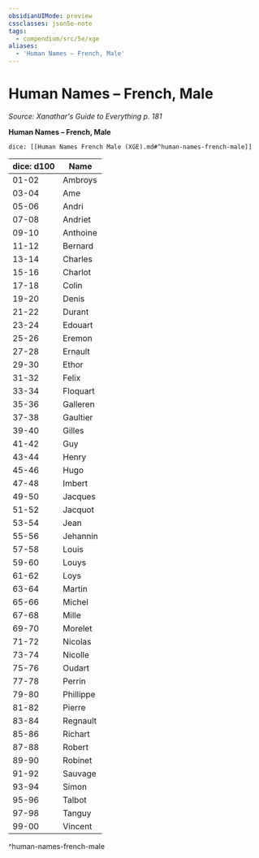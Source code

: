 ```yaml
---
obsidianUIMode: preview
cssclasses: json5e-note
tags:
  - compendium/src/5e/xge
aliases:
  - 'Human Names – French, Male'
---
```

# Human Names – French, Male
*Source: Xanathar's Guide to Everything p. 181* 

**Human Names – French, Male**

`dice: [[Human Names French Male (XGE).md#^human-names-french-male]]`

| dice: d100 | Name |
|------------|------|
| 01-02 | Ambroys |
| 03-04 | Ame |
| 05-06 | Andri |
| 07-08 | Andriet |
| 09-10 | Anthoine |
| 11-12 | Bernard |
| 13-14 | Charles |
| 15-16 | Charlot |
| 17-18 | Colin |
| 19-20 | Denis |
| 21-22 | Durant |
| 23-24 | Edouart |
| 25-26 | Eremon |
| 27-28 | Ernault |
| 29-30 | Ethor |
| 31-32 | Felix |
| 33-34 | Floquart |
| 35-36 | Galleren |
| 37-38 | Gaultier |
| 39-40 | Gilles |
| 41-42 | Guy |
| 43-44 | Henry |
| 45-46 | Hugo |
| 47-48 | Imbert |
| 49-50 | Jacques |
| 51-52 | Jacquot |
| 53-54 | Jean |
| 55-56 | Jehannin |
| 57-58 | Louis |
| 59-60 | Louys |
| 61-62 | Loys |
| 63-64 | Martin |
| 65-66 | Michel |
| 67-68 | Mille |
| 69-70 | Morelet |
| 71-72 | Nicolas |
| 73-74 | Nicolle |
| 75-76 | Oudart |
| 77-78 | Perrin |
| 79-80 | Phillippe |
| 81-82 | Pierre |
| 83-84 | Regnault |
| 85-86 | Richart |
| 87-88 | Robert |
| 89-90 | Robinet |
| 91-92 | Sauvage |
| 93-94 | Simon |
| 95-96 | Talbot |
| 97-98 | Tanguy |
| 99-00 | Vincent |
^human-names-french-male
